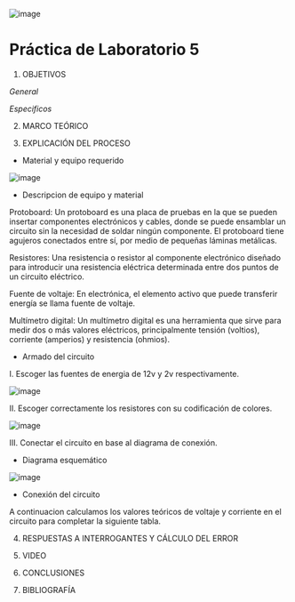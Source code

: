 ![image](https://user-images.githubusercontent.com/85137398/126711389-6d9a6260-111b-44c5-b987-e0450280a0ed.png)

# Práctica de Laboratorio 5

1. OBJETIVOS

*General*

*Especificos*

2. MARCO TEÓRICO 

3. EXPLICACIÓN DEL PROCESO

- Material y equipo requerido

![image](https://user-images.githubusercontent.com/85137398/126711871-887bb994-b9a3-4e91-a0fa-d39b9c8f00fe.png)

- Descripcion de equipo y material

Protoboard: Un protoboard es una placa de pruebas en la que se pueden insertar componentes electrónicos y cables, donde se puede ensamblar un circuito sin la necesidad de soldar ningún componente. El protoboard tiene agujeros conectados entre sí, por medio de pequeñas láminas metálicas.

Resistores: Una resistencia o resistor al componente electrónico diseñado para introducir una resistencia eléctrica determinada entre dos puntos de un circuito eléctrico.

Fuente de voltaje: En electrónica, el elemento activo que puede transferir energía se llama fuente de voltaje.

Multímetro digital: Un multímetro digital es una herramienta que sirve para medir dos o más valores eléctricos, principalmente tensión (voltios), corriente (amperios) y resistencia (ohmios).

- Armado del circuito

I. Escoger las fuentes de energia de 12v y 2v respectivamente.

![image](https://user-images.githubusercontent.com/85137398/126712173-b5eed82b-1ac2-4d58-94ac-165c9d803d35.png)

II. Escoger correctamente los resistores con su codificación de colores.

![image](https://user-images.githubusercontent.com/85137398/126712501-49310d2a-009d-4e41-b20b-c6d3001f56d0.png)

III. Conectar el circuito en base al diagrama de conexión.

- Diagrama esquemático

![image](https://user-images.githubusercontent.com/85137398/126712626-01e3c6fc-7ad0-487c-b38c-2824990f7526.png)

- Conexión del circuito

A continuacion calculamos los valores teóricos de voltaje y corriente en el circuito para completar la siguiente tabla.

4. RESPUESTAS A INTERROGANTES Y CÁLCULO DEL ERROR

5. VIDEO

6. CONCLUSIONES

7. BIBLIOGRAFÍA
